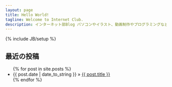 ```yaml
---
layout: page
title: Hello World!
tagline: Welcome to Internet Club.
description: インターネット部Blog パソコンやイラスト、動画制作やプログラミングなどの役立つ知識が集まるブログ。
---
```

{% include JB/setup %}


## 最近の投稿
<ul>
  {% for post in site.posts %}
    <li><span>{{ post.date | date_to_string }}</span> &raquo; <a href="{{ BASE_PATH }}{{ post.url }}">{{ post.title }}</a></li>
  {% endfor %}
</ul>
